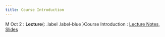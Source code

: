 ```yaml
---
title: Course Introduction
---
```


M Oct 2
: **Lecture**{: .label .label-blue }Course Introduction
  : [Lecture Notes]({{site.baseurl}}/lectures/01/), [Slides](https://docs.google.com/presentation/d/1gRNgnHQuqnQZemGmSZooDv-cQeGx6b3C/edit?usp=drive_link)

